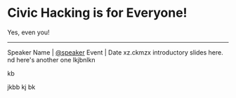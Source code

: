 # Civic Hacking is for Everyone!
Yes, even you!
* * *
Speaker Name | [@speaker](https://twitter.com/speaker)
Event | Date xz.ckmzx introductory slides here.
nd here's another one
lkjbnlkn

kb 

jkbb
kj bk
